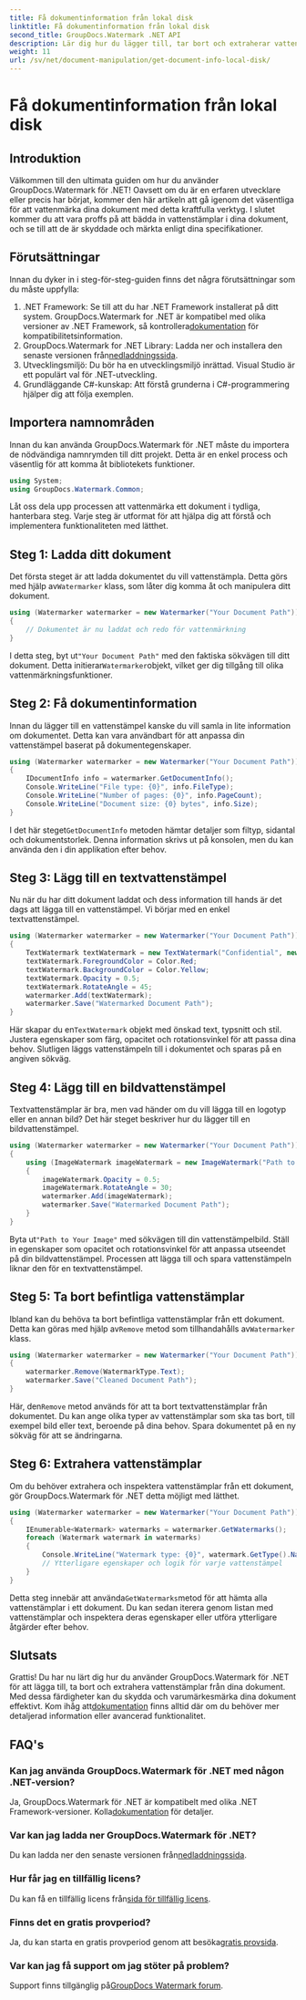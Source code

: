 ```yaml
---
title: Få dokumentinformation från lokal disk
linktitle: Få dokumentinformation från lokal disk
second_title: GroupDocs.Watermark .NET API
description: Lär dig hur du lägger till, tar bort och extraherar vattenstämplar i dokument med hjälp av GroupDocs Watermark for .NET med den här omfattande steg-för-steg-guiden.
weight: 11
url: /sv/net/document-manipulation/get-document-info-local-disk/
---
```


# Få dokumentinformation från lokal disk

## Introduktion
Välkommen till den ultimata guiden om hur du använder GroupDocs.Watermark för .NET! Oavsett om du är en erfaren utvecklare eller precis har börjat, kommer den här artikeln att gå igenom det väsentliga för att vattenmärka dina dokument med detta kraftfulla verktyg. I slutet kommer du att vara proffs på att bädda in vattenstämplar i dina dokument, och se till att de är skyddade och märkta enligt dina specifikationer.
## Förutsättningar
Innan du dyker in i steg-för-steg-guiden finns det några förutsättningar som du måste uppfylla:
1.  .NET Framework: Se till att du har .NET Framework installerat på ditt system. GroupDocs.Watermark for .NET är kompatibel med olika versioner av .NET Framework, så kontrollera[dokumentation](https://tutorials.groupdocs.com/Watermark/net/) för kompatibilitetsinformation.
2.  GroupDocs.Watermark for .NET Library: Ladda ner och installera den senaste versionen från[nedladdningssida](https://releases.groupdocs.com/Watermark/net/).
3. Utvecklingsmiljö: Du bör ha en utvecklingsmiljö inrättad. Visual Studio är ett populärt val för .NET-utveckling.
4. Grundläggande C#-kunskap: Att förstå grunderna i C#-programmering hjälper dig att följa exemplen.
## Importera namnområden
Innan du kan använda GroupDocs.Watermark för .NET måste du importera de nödvändiga namnrymden till ditt projekt. Detta är en enkel process och väsentlig för att komma åt bibliotekets funktioner.
```csharp
using System;
using GroupDocs.Watermark.Common;
```
Låt oss dela upp processen att vattenmärka ett dokument i tydliga, hanterbara steg. Varje steg är utformat för att hjälpa dig att förstå och implementera funktionaliteten med lätthet.
## Steg 1: Ladda ditt dokument
 Det första steget är att ladda dokumentet du vill vattenstämpla. Detta görs med hjälp av`Watermarker` klass, som låter dig komma åt och manipulera ditt dokument.
```csharp
using (Watermarker watermarker = new Watermarker("Your Document Path"))
{
    // Dokumentet är nu laddat och redo för vattenmärkning
}
```
 I detta steg, byt ut`"Your Document Path"` med den faktiska sökvägen till ditt dokument. Detta initierar`Watermarker`objekt, vilket ger dig tillgång till olika vattenmärkningsfunktioner.
## Steg 2: Få dokumentinformation
Innan du lägger till en vattenstämpel kanske du vill samla in lite information om dokumentet. Detta kan vara användbart för att anpassa din vattenstämpel baserat på dokumentegenskaper.

```csharp
using (Watermarker watermarker = new Watermarker("Your Document Path"))
{
    IDocumentInfo info = watermarker.GetDocumentInfo();
    Console.WriteLine("File type: {0}", info.FileType);
    Console.WriteLine("Number of pages: {0}", info.PageCount);
    Console.WriteLine("Document size: {0} bytes", info.Size);
}
```
 I det här steget`GetDocumentInfo` metoden hämtar detaljer som filtyp, sidantal och dokumentstorlek. Denna information skrivs ut på konsolen, men du kan använda den i din applikation efter behov.
## Steg 3: Lägg till en textvattenstämpel
Nu när du har ditt dokument laddat och dess information till hands är det dags att lägga till en vattenstämpel. Vi börjar med en enkel textvattenstämpel.

```csharp
using (Watermarker watermarker = new Watermarker("Your Document Path"))
{
    TextWatermark textWatermark = new TextWatermark("Confidential", new Font("Arial", 36));
    textWatermark.ForegroundColor = Color.Red;
    textWatermark.BackgroundColor = Color.Yellow;
    textWatermark.Opacity = 0.5;
    textWatermark.RotateAngle = 45;
    watermarker.Add(textWatermark);
    watermarker.Save("Watermarked Document Path");
}
```
 Här skapar du en`TextWatermark` objekt med önskad text, typsnitt och stil. Justera egenskaper som färg, opacitet och rotationsvinkel för att passa dina behov. Slutligen läggs vattenstämpeln till i dokumentet och sparas på en angiven sökväg.
## Steg 4: Lägg till en bildvattenstämpel
Textvattenstämplar är bra, men vad händer om du vill lägga till en logotyp eller en annan bild? Det här steget beskriver hur du lägger till en bildvattenstämpel.

```csharp
using (Watermarker watermarker = new Watermarker("Your Document Path"))
{
    using (ImageWatermark imageWatermark = new ImageWatermark("Path to Your Image"))
    {
        imageWatermark.Opacity = 0.5;
        imageWatermark.RotateAngle = 30;
        watermarker.Add(imageWatermark);
        watermarker.Save("Watermarked Document Path");
    }
}
```
 Byta ut`"Path to Your Image"` med sökvägen till din vattenstämpelbild. Ställ in egenskaper som opacitet och rotationsvinkel för att anpassa utseendet på din bildvattenstämpel. Processen att lägga till och spara vattenstämpeln liknar den för en textvattenstämpel.
## Steg 5: Ta bort befintliga vattenstämplar
 Ibland kan du behöva ta bort befintliga vattenstämplar från ett dokument. Detta kan göras med hjälp av`Remove` metod som tillhandahålls av`Watermarker` klass.

```csharp
using (Watermarker watermarker = new Watermarker("Your Document Path"))
{
    watermarker.Remove(WatermarkType.Text);
    watermarker.Save("Cleaned Document Path");
}
```
 Här, den`Remove` metod används för att ta bort textvattenstämplar från dokumentet. Du kan ange olika typer av vattenstämplar som ska tas bort, till exempel bild eller text, beroende på dina behov. Spara dokumentet på en ny sökväg för att se ändringarna.
## Steg 6: Extrahera vattenstämplar
Om du behöver extrahera och inspektera vattenstämplar från ett dokument, gör GroupDocs.Watermark för .NET detta möjligt med lätthet.

```csharp
using (Watermarker watermarker = new Watermarker("Your Document Path"))
{
    IEnumerable<Watermark> watermarks = watermarker.GetWatermarks();
    foreach (Watermark watermark in watermarks)
    {
        Console.WriteLine("Watermark type: {0}", watermark.GetType().Name);
        // Ytterligare egenskaper och logik för varje vattenstämpel
    }
}
```
 Detta steg innebär att använda`GetWatermarks`metod för att hämta alla vattenstämplar i ett dokument. Du kan sedan iterera genom listan med vattenstämplar och inspektera deras egenskaper eller utföra ytterligare åtgärder efter behov.
## Slutsats
 Grattis! Du har nu lärt dig hur du använder GroupDocs.Watermark för .NET för att lägga till, ta bort och extrahera vattenstämplar från dina dokument. Med dessa färdigheter kan du skydda och varumärkesmärka dina dokument effektivt. Kom ihåg att[dokumentation](https://tutorials.groupdocs.com/Watermark/net/) finns alltid där om du behöver mer detaljerad information eller avancerad funktionalitet.
## FAQ's
### Kan jag använda GroupDocs.Watermark för .NET med någon .NET-version?
 Ja, GroupDocs.Watermark för .NET är kompatibelt med olika .NET Framework-versioner. Kolla[dokumentation](https://tutorials.groupdocs.com/Watermark/net/) för detaljer.
### Var kan jag ladda ner GroupDocs.Watermark för .NET?
 Du kan ladda ner den senaste versionen från[nedladdningssida](https://releases.groupdocs.com/Watermark/net/).
### Hur får jag en tillfällig licens?
 Du kan få en tillfällig licens från[sida för tillfällig licens](https://purchase.groupdocs.com/temporary-license/).
### Finns det en gratis provperiod?
 Ja, du kan starta en gratis provperiod genom att besöka[gratis provsida](https://releases.groupdocs.com/).
### Var kan jag få support om jag stöter på problem?
 Support finns tillgänglig på[GroupDocs Watermark forum](https://forum.groupdocs.com/c/watermark/19).